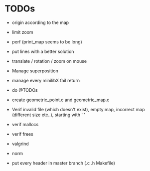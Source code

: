 # TODOs
- origin according to the map
- limit zoom

- perf (print_map seems to be long)
- put lines with a better solution

- translate / rotation / zoom on mouse
- Manage superposition
- manage every minilibX fail return
- do @TODOs
- create geometric_point.c and geometric_map.c
- Verif invalid file (which doesn't exist), empty map, incorrect map (different size etc..), starting with ' '
- verif mallocs
- verif frees
- valgrind
- norm
- put every header in master branch (.c .h Makefile)
